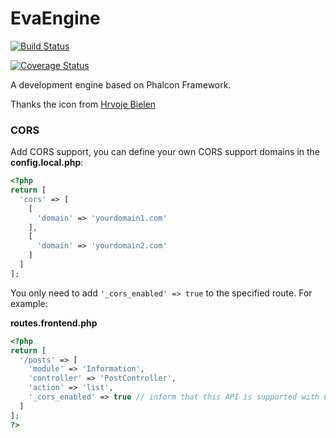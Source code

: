 EvaEngine
=========

[![Build Status](https://travis-ci.org/EvaEngine/EvaEngine.svg?branch=master)](https://travis-ci.org/EvaEngine/EvaEngine)

[![Coverage Status](https://coveralls.io/repos/EvaEngine/EvaEngine/badge.png?branch=master)](https://coveralls.io/r/EvaEngine/EvaEngine?branch=master)

A development engine based on Phalcon Framework.

Thanks the icon from [Hrvoje Bielen](http://cargocollective.com/bielen)

### CORS
Add CORS support, you can define your own CORS support domains in the **config.local.php**:

```php
<?php
return [
  'cors' => [
    [
      'domain' => 'yourdomain1.com'
    ],
    [
      'domain' => 'yourdomain2.com'
    ]
  ]
];
```

You only need to add `'_cors_enabled' => true` to the specified route. For example:

**routes.frontend.php**
```php
<?php
return [
  '/posts' => [
    'module' => 'Information',
    'controller' => 'PostController',
    'action' => 'list',
    '_cors_enabled' => true // inform that this API is supported with CORS
  ]
];
?>
```

